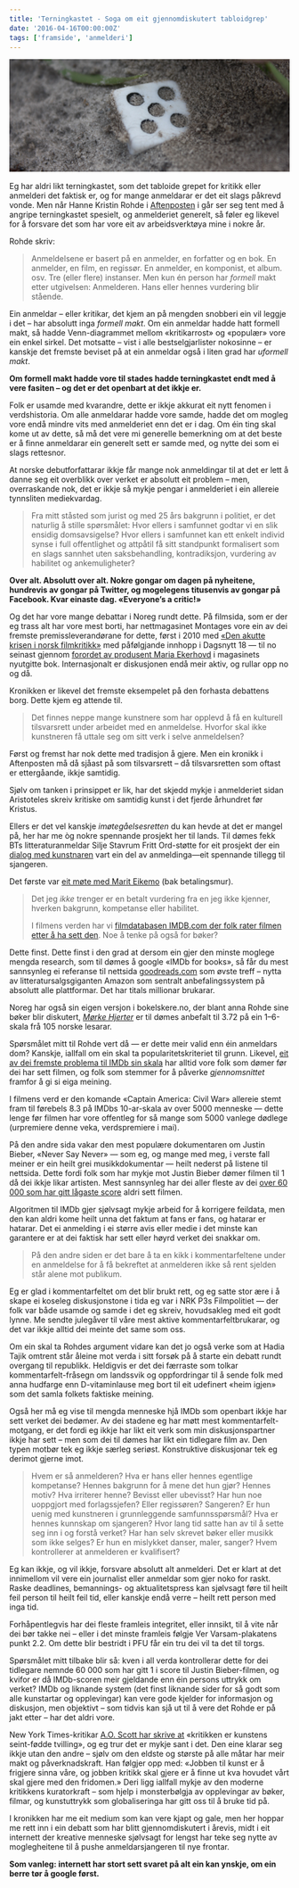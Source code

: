 ```yaml
---
title: 'Terningkastet - Soga om eit gjennomdiskutert tabloidgrep'
date: '2016-04-16T00:00:00Z'
tags: ['framside', 'anmelderi']
---
```


![Nedgravd terning](1_Q3IAxTBa3YRe8e5yWXmKmQ.jpg)

Eg har aldri likt terningkastet, som det tabloide grepet for kritikk eller anmelderi det faktisk er, og for mange anmeldarar er det eit slags påkrevd vonde. Men når Hanne Kristin Rohde i [Aftenposten](http://www.aftenposten.no/meninger/kronikker/Kronikk-Et-terningkast-kan-aldri-bli-mer-enn-tilfeldig--Hanne-Kristin-Rohde-8427274.html) i går ser seg tent med å angripe terningkastet spesielt, og anmelderiet generelt, så føler eg likevel for å forsvare det som har vore eit av arbeidsverktøya mine i nokre år.

Rohde skriv:

> Anmeldelsene er basert på en anmelder, en forfatter og en bok. En anmelder, en film, en regissør. En anmelder, en komponist, et album. osv. Tre (eller flere) instanser. Men kun én person har _formell_ makt etter utgivelsen: Anmelderen. Hans eller hennes vurdering blir stående.

Ein anmeldar – eller kritikar, det kjem an på mengden snobberi ein vil leggje i det – har absolutt inga _formell makt_. Om ein anmeldar hadde hatt formell makt, så hadde Venn-diagrammet mellom «kritikarrost» og «populær» vore ein enkel sirkel. Det motsatte – vist i alle bestselgjarlister nokosinne – er kanskje det fremste beviset på at ein anmeldar også i liten grad har _uformell makt_.

**Om formell makt hadde vore til stades hadde terningkastet endt med å vere fasiten – og det er det openbart at det ikkje er.**

Folk er usamde med kvarandre, dette er ikkje akkurat eit nytt fenomen i verdshistoria. Om alle anmeldarar hadde vore samde, hadde det om mogleg vore endå mindre vits med anmelderiet enn det er i dag. Om éin ting skal kome ut av dette, så må det vere mi generelle bemerkning om at det beste er å finne anmeldarar ein generelt sett er samde med, og nytte dei som ei slags rettesnor.

At norske debutforfattarar ikkje får mange nok anmeldingar til at det er lett å danne seg eit overblikk over verket er absolutt eit problem – men, overraskande nok, det er ikkje så mykje pengar i anmelderiet i ein allereie tynnsliten mediekvardag.

> Fra mitt ståsted som jurist og med 25 års bakgrunn i politiet, er det naturlig å stille spørsmålet: Hvor ellers i samfunnet godtar vi en slik ensidig domsavsigelse? Hvor ellers i samfunnet kan ett enkelt individ synse i full offentlighet og attpåtil få sitt standpunkt formalisert som en slags sannhet uten saksbehandling, kontradiksjon, vurdering av habilitet og ankemuligheter?

**Over alt. Absolutt over alt. Nokre gongar om dagen på nyheitene, hundrevis av gongar på Twitter, og mogelegens titusenvis av gongar på Facebook. Kvar einaste dag. «Everyone’s a critic!»**

Og det har vore mange debattar i Noreg rundt dette. På filmsida, som er der eg trass alt har vore mest borti, har nettmagasinet Montages vore ein av dei fremste premissleverandørane for dette, først i 2010 med [«Den akutte krisen i norsk filmkritikk»](http://montages.no/2010/12/den-akutte-krisen-i-norsk-filmkritikk/) med påfølgjande innhopp i Dagsnytt 18 — til no seinast gjennom [forordet av produsent Maria Ekerhovd](http://montages.no/2016/02/hvordan-snakke-om-norsk-film-filmkritiker-kristin-aalen-debatterer-med-produsent-maria-ekerhovd/) i magasinets nyutgitte bok. Internasjonalt er diskusjonen endå meir aktiv, og rullar opp no og då.

Kronikken er likevel det fremste eksempelet på den forhasta debattens borg. Dette kjem eg attende til.

> Det finnes neppe mange kunstnere som har opplevd å få en kulturell tilsvarsrett under arbeidet med en anmeldelse. Hvorfor skal ikke kunstneren få uttale seg om sitt verk i selve anmeldelsen?

Først og fremst har nok dette med tradisjon å gjere. Men ein kronikk i Aftenposten må då sjåast på som tilsvarsrett – då tilsvarsretten som oftast er ettergåande, ikkje samtidig.

Sjølv om tanken i prinsippet er lik, har det skjedd mykje i anmelderiet sidan Aristoteles skreiv kritiske om samtidig kunst i det fjerde århundret før Kristus.

Ellers er det vel kanskje _imøtegåelsesretten_ du kan hevde at det er mangel på, her har me òg nokre spennande prosjekt her til lands. Til dømes fekk BTs litteraturanmeldar Silje Stavrum Fritt Ord-støtte for eit prosjekt der ein [dialog med kunstnaren](http://bok365.no/artikkel/lanserer-anmeldelser-som-dialog/#.VxIlIJOLS8p) vart ein del av anmeldinga—eit spennande tillegg til sjangeren.

Det første var [eit møte med Marit Eikemo](http://www.bt.no/kultur/Begeistret-og-irritert-3426349.html?spid_rel=2) (bak betalingsmur).

> Det jeg _ikke_ trenger er en betalt vurdering fra en jeg ikke kjenner, hverken bakgrunn, kompetanse eller habilitet.
> 
> I filmens verden har vi [filmdatabasen IMDB.com der folk rater filmen etter å ha sett den](http://www.imdb.com/chart/top). Noe å tenke på også for bøker?

Dette finst. Dette finst i den grad at dersom ein gjer den minste moglege mengda research, som til dømes å google «IMDb for books», så får du mest sannsynleg ei referanse til nettsida [goodreads.com](http://goodreads.com/) som øvste treff – nytta av litteratursalgsgiganten Amazon som sentralt anbefalingssystem på absolutt alle plattformar. Det har titals millionar brukarar.

Noreg har også sin eigen versjon i bokelskere.no, der blant anna Rohde sine bøker blir diskutert, [_Mørke Hjerter_](https://bokelskere.no/bok/moerke-hjerter-kriminalroman/400304/) er til dømes anbefalt til 3.72 på ein 1–6-skala frå 105 norske lesarar.

Spørsmålet mitt til Rohde vert då — er dette meir valid enn éin anmeldars dom? Kanskje, iallfall om ein skal ta popularitetskriteriet til grunn. Likevel, [eit av dei fremste problema til IMDb sin skala](https://www.quora.com/Are-the-IMDB-ratings-accurate) har alltid vore folk som dømer før dei har sett filmen, og folk som stemmer for å påverke _gjennomsnittet_ framfor å gi si eiga meining.

I filmens verd er den komande «Captain America: Civil War» allereie stemt fram til førebels 8.3 på IMDbs 10-ar-skala av over 5000 menneske — dette lenge før filmen har vore offentleg for så mange som 5000 vanlege dødlege (urpremiere denne veka, verdspremiere i mai).

På den andre sida vakar den mest populære dokumentaren om Justin Bieber, «Never Say Never» — som eg, og mange med meg, i verste fall meiner er ein heilt grei musikkdokumentar — heilt nederst på listene til nettsida. Dette fordi folk som har mykje mot Justin Bieber dømer filmen til 1 då dei ikkje likar artisten. Mest sannsynleg har dei aller fleste av dei [over 60 000 som har gitt lågaste score](http://www.imdb.com/title/tt1702443/ratings?ref_=tt_ov_rt) aldri sett filmen.

Algoritmen til IMDb gjer sjølvsagt mykje arbeid for å korrigere feildata, men den kan aldri kome heilt unna det faktum at fans er fans, og hatarar er hatarar. Det ei anmelding i ei større avis eller medie i det minste kan garantere er at dei faktisk har sett eller høyrd verket dei snakkar om.

> På den andre siden er det bare å ta en kikk i kommentarfeltene under en anmeldelse for å få bekreftet at anmelderen ikke så rent sjelden står alene mot publikum.

Eg er glad i kommentarfeltet om det blir brukt rett, og eg satte stor ære i å skape ei koseleg diskusjonstone i tida eg var i NRK P3s Filmpolitiet — der folk var både usamde og samde i det eg skreiv, hovudsakleg med eit godt lynne. Me sendte julegåver til våre mest aktive kommentarfeltbrukarar, og det var ikkje alltid dei meinte det same som oss.

Om ein skal ta Rohdes argument vidare kan det jo også verke som at Hadia Tajik omtrent står åleine mot verda i sitt forsøk på å starte ein debatt rundt overgang til republikk. Heldigvis er det dei færraste som tolkar kommentarfelt-fråsegn om landssvik og oppfordringar til å sende folk med anna hudfarge enn D-vitaminlause meg bort til eit udefinert «heim igjen» som det samla folkets faktiske meining.

Også her må eg vise til mengda menneske hjå IMDb som openbart ikkje har sett verket dei bedømer. Av dei stadene eg har møtt mest kommentarfelt-motgang, er det fordi eg ikkje har likt eit verk som min diskusjonspartner ikkje har sett – men som dei til dømes har likt ein tidlegare film av. Den typen motbør tek eg ikkje særleg seriøst. Konstruktive diskusjonar tek eg derimot gjerne imot.

> Hvem er så anmelderen? Hva er hans eller hennes egentlige kompetanse? Hennes bakgrunn for å mene det hun gjør? Hennes motiv? Hva irriterer henne? Bevisst eller ubevisst? Har hun noe uoppgjort med forlagssjefen? Eller regissøren? Sangeren? Er hun uenig med kunstneren i grunnleggende samfunnsspørsmål? Hva er hennes kunnskap om sjangeren? Hvor lang tid satte han av til å sette seg inn i og forstå verket? Har han selv skrevet bøker eller musikk som ikke selges? Er hun en mislykket danser, maler, sanger? Hvem kontrollerer at anmelderen er kvalifisert?

Eg kan ikkje, og vil ikkje, forsvare absolutt alt anmelderi. Det er klart at det innimellom vil vere ein journalist eller anmeldar som gjer noko for raskt. Raske deadlines, bemannings- og aktualitetspress kan sjølvsagt føre til heilt feil person til heilt feil tid, eller kanskje endå verre – heilt rett person med inga tid.

Forhåpentlegvis har dei fleste framleis integritet, eller innsikt, til å vite når dei bør takke nei – eller i det minste framleis følgje Ver Varsam-plakatens punkt 2.2. Om dette blir bestridt i PFU får ein tru dei vil ta det til torgs.

Spørsmålet mitt tilbake blir så: kven i all verda kontrollerar dette for dei tidlegare nemnde 60 000 som har gitt 1 i score til Justin Bieber-filmen, og kvifor er då IMDb-scoren meir gjeldande enn éin persons uttrykk om verket? IMDb og liknande system (det finst liknande sider for så godt som alle kunstartar og opplevingar) kan vere gode kjelder for informasjon og diskusjon, men objektivt – som tidvis kan sjå ut til å vere det Rohde er på jakt etter – har det aldri vore.

New York Times-kritikar [A.O. Scott har skrive at](http://www.theguardian.com/books/2016/mar/13/ao-scott-critic-better-living-through-criticism-film) «kritikken er kunstens seint-fødde tvilling», og eg trur det er mykje sant i det. Den eine klarar seg ikkje utan den andre – sjølv om den eldste og største på alle måtar har meir makt og påverknadskraft. Han følgjer opp med: «Jobben til kunst er å frigjere sinna våre, og jobben kritikk skal gjere er å finne ut kva hovudet vårt skal gjere med den fridomen.» Deri ligg iallfall mykje av den moderne kritikkens kuratorkraft – som hjelp i monsterbølgja av opplevingar av bøker, filmar, og kunstuttrykk som globaliseringa har gitt oss til å bruke tid på.

I kronikken har me eit medium som kan vere kjapt og gale, men her hoppar me rett inn i ein debatt som har blitt gjennomdiskutert i årevis, midt i eit internett der kreative menneske sjølvsagt for lengst har teke seg nytte av moglegheitene til å pushe anmeldarsjangeren til nye frontar.

**Som vanleg: internett har stort sett svaret på alt ein kan ynskje, om ein berre tør å google først.**